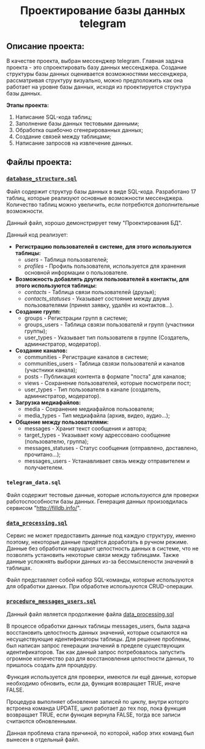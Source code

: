<h1 align="center">Проектирование базы данных telegram</h1>

## Описание проекта:

В качестве проекта, выбран мессенджер telegram. Главная задача проекта - это спроектировать 
базу данных мессенджера. Создание структуры базы данных оценивается возможностями мессенджера, 
рассматривая структуру визуально, можно предположить как она работает на уровне базы данных,
исходя из проектируется структура базы данных.

**Этапы  проекта:**
1. Написание SQL-кода таблиц;
2. Заполнение базы данных тестовыми данными;
3. Обработка ошибочно сгенерированных данных;
4. Создание связей между таблицами;
5. Написание запросов на извлечение данных.

## Файлы проекта:

### [`database_structure.sql`](https://github.com/finloukuritsun2090/Projects-for-Resume/blob/master/database-design/database_structure.sql)

Файл содержит структур базы данных в виде SQL-кода. Разработано 17 таблиц, которые реализуют основные возможности
мессенджера. Количество таблиц можно увеличить, если потребются дополнительные возможности.

Данный файл, хорошо демонстрирует тему "Проектирования БД".

Данный код реализует:
 * __Регистрацию пользователей в системе, для этого используются таблицы:__
   * <i>users</i> - Таблица пользователей;
   * <i>profiles</i> - Профиль пользователя, используется для хранения основной информации о пользователе.
 * __Возможность добавлять других пользователей в контакты, для этого используются таблицы:__
   * <i>contacts</i> - Таблица связи пользователей (друзья);
   * <i>contacts_statuses</i> - Указывает состояние между двумя пользователями 
   (принял заявку, удалён из контактов...).
 * __Создание групп:__
   * groups - Регистрации групп в системе;
   * groups_users - Таблица свзязи пользователй и групп (участники группы);
   * user_types - Указывает тип пользователя в группе (Создатель, администратор, модератор).
 * __Создание каналов:__
   * communities - Регистрацие каналов в системе;
   * communities_users - Таблица свзязи пользователй и каналов (участники канала);
   * posts - Публикация контента в формате "поста" для каналов;
   * views - Сохранение пользователей, которые посмотрели пост;
   * user_types - Тип пользователя в канале (создатель, администратор, модератор).
 * __Загрузка медиафайлов:__
   * media - Сохранение медиафайлов пользователя;
   * media_types - Тип медиафайла (архив, видео, аудио...);
 * __Общение между пользователями:__
   * messages - Хранит текст сообщения и автора;
   * target_types - Указывает кому адрессовано сообщение (пользователю, группа);
   * messages_statuses - Статус сообщения (отправлено, доставлено, прочитано...);
   * messages_users - Устанавливает связь между отправителем и получаетелем.
 
### `telegram_data.sql`

Файл содержит тестовые данные, которые испольлзуются для проверки работоспособности базы данных.
Генерация данных произовдилась сервисом "http://filldb.info/". 

### [`data_processing.sql`](https://github.com/finloukuritsun2090/Projects-for-Resume/blob/master/database-design/data_processing.sql)
Сервис не может предоставить данные под каждую структуру, именно поэтому, некоторые данные придётся доработать в 
ручном режиме. Данные без обработки нарущают целостность данных в системе, что не позволять установить некоторые связи
между таблицами. Также данные усложнять выборки данных из-за бессмыслености значений в таблицах.

Файл представляет собой набор SQL-команды, которые используются для обработки данных. При обработке используются  CRUD-операции.

### [`procedure_messages_users.sql`](https://github.com/finloukuritsun2090/Projects-for-Resume/blob/master/database-design/procedure_messages_users.sql)

Данный файл является продолжение файла [data_processing.sql](https://github.com/finloukuritsun2090/Projects-for-Resume/blob/master/database-design/data_processing.sql)

В процессе обработки данных таблицы messages_users, была задача восстановить целостность данных значений, которые 
ссылаются на несуществующие идентификаторы таблицы. Для решение проблемы, был написан запрос генерации значений 
в пределе существующих идентификаторов. Так как данный запрос потребовалось запустить огромное количество раз для 
восстановления целостности данных, то пришлось создать для процедуру.

Функция используется для проверки, имеются ли ещё данные, которые необходимо обновить, если да, функция возвращает TRUE,
иначе FALSE.

Процедура выполняет обновление записей по циклу, внутри которго встроена команда UPDATE, цикл работает до тех пор, 
пока функция возвращает TRUE, если функция вернула FALSE, тогда все записи считаются обновленными.

Данная проблема стала причиной, по которой, набор этих команд был вынесен в отдельный файл.
